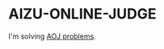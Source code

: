 # AIZU-ONLINE-JUDGE
I'm solving <a href = "http://judge.u-aizu.ac.jp/onlinejudge/finder.jsp?course=ITP1">AOJ problems</a>.
